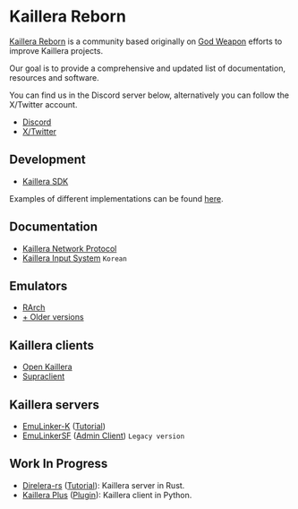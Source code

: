 # Kaillera Reborn
[Kaillera Reborn](https://kaillerareborn.github.io) is a community based originally on [God Weapon](https://god-weapon.github.io) efforts to improve Kaillera projects.

Our goal is to provide a comprehensive and updated list of documentation, resources and software.

You can find us in the Discord server below, alternatively you can follow the X/Twitter account.

- [Discord](https://discord.gg/eRwtHDh)
- [X/Twitter](https://twitter.com/kaillera_reborn)

## Development
- [Kaillera SDK](https://kr.2manygames.fr/sdk/kaillera-0.9-sdk.zip)

Examples of different implementations can be found [here](https://kr.2manygames.fr/src/).

## Documentation
- [Kaillera Network Protocol](https://kr.2manygames.fr/docs/kprotocol.txt)
- [Kaillera Input System](https://kangssu.com/kaillera-%EC%9D%98-%EA%B2%8C%EC%9E%84%EC%9E%85%EB%A0%A5-%EC%B2%98%EB%A6%AC%EB%B0%A9%EB%B2%95) `Korean`

## Emulators
- [RArch](https://kaillerareborn.github.io)
- [+ Older versions](https://kr.2manygames.fr/emulators/)

## Kaillera clients
- [Open Kaillera](https://kaillerareborn.github.io)
- [Supraclient](https://github.com/God-Weapon/SupraclientC)

## Kaillera servers
- [EmuLinker-K](https://github.com/hopskipnfall/EmuLinker-K) ([Tutorial](https://kr.2manygames.fr/docs/emulinker.txt))
- [EmuLinkerSF](https://github.com/God-Weapon/EmuLinkerSF) ([Admin Client](https://github.com/God-Weapon/EmulinkerSF-Admin-Client)) `Legacy version`

## Work In Progress
- [Direlera-rs](https://github.com/hsnks100/direlera-rs) ([Tutorial](https://kr.2manygames.fr/docs/direlera.txt)): Kaillera server in Rust.
- [Kaillera Plus](https://github.com/kwilson21/Kaillera-Plus-Client) ([Plugin](https://github.com/kwilson21/Kaillera-Plus-Plugin)): Kaillera client in Python.